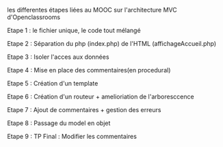 les differentes étapes liées au MOOC sur l'architecture MVC d'Openclassrooms


Etape 1 : le fichier unique, le code tout mélangé

Etape 2 : Séparation du php (index.php) de l'HTML (affichageAccueil.php)

Etape 3 : Isoler l'acces aux données

Etape 4 : Mise en place des commentaires(en procedural)

Etape 5 : Création d'un template

Etape 6 : Création d'un routeur + amelioriation de l'arboresccence

Etape 7 : Ajout de commentaires + gestion des erreurs

Etape 8 : Passage du model en objet

Etape 9 : TP Final : Modifier les commentaires
